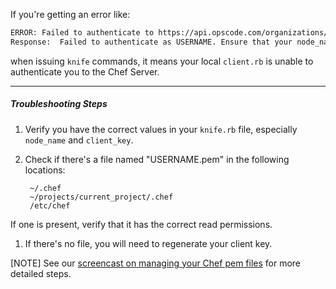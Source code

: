 If you're getting an error like:

```bash
ERROR: Failed to authenticate to https://api.opscode.com/organizations/ORGANIZATION as USERNAME with key /path/to/USERNAME.pem
Response:  Failed to authenticate as USERNAME. Ensure that your node_name and client key are correct.
```

when issuing `knife` commands, it means your local `client.rb` is unable to authenticate you to the Chef Server.

---

##### Troubleshooting Steps

1. Verify you have the correct values in your `knife.rb` file, especially `node_name` and `client_key`.

1. Check if there's a file named "USERNAME.pem" in the following locations:

        ~/.chef
        ~/projects/current_project/.chef
        /etc/chef

  If one is present, verify that it has the correct read permissions.

1. If there's no file, you will need to regenerate your client key.

  [NOTE] See our [screencast on managing your Chef pem files](/screencasts/manage-pem-files) for more detailed steps.

